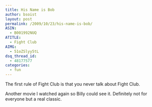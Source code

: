 ```yaml
---
title: His Name is Bob
author: bsoist
layout: post
permalink: /2009/10/23/his-name-is-bob/
ASIN:
  - B001992NUQ
ATITLE:
  - Fight Club
AIMG:
  - 51oZSlyy5tL
dsq_thread_id:
  - 48177577
categories:
  - fun
---
```

The first rule of Fight Club is that you never talk about Fight Club.

Another movie I watched again so Billy could see it. Definitely not for everyone but a real classic.
